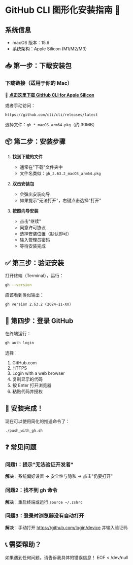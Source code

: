 # GitHub CLI 图形化安装指南 🚀

## 系统信息
- macOS 版本：15.6
- 系统架构：Apple Silicon (M1/M2/M3)

## 📥 第一步：下载安装包

### 下载链接（适用于你的 Mac）
🔗 **[点击这里下载 GitHub CLI for Apple Silicon](https://github.com/cli/cli/releases/latest/download/gh_2.63.2_macOS_arm64.pkg)**

或者手动访问：
```
https://github.com/cli/cli/releases/latest
```
选择文件：`gh_*_macOS_arm64.pkg`（约 30MB）

## 📦 第二步：安装步骤

1. **找到下载的文件**
   - 通常在"下载"文件夹中
   - 文件名类似：`gh_2.63.2_macOS_arm64.pkg`

2. **双击安装包**
   - 会弹出安装向导
   - 如果提示"无法打开"，右键点击选择"打开"

3. **按照向导安装**
   - 点击"继续"
   - 同意许可协议
   - 选择安装位置（默认即可）
   - 输入管理员密码
   - 等待安装完成

## ✅ 第三步：验证安装

打开终端（Terminal），运行：
```bash
gh --version
```

应该看到类似输出：
```
gh version 2.63.2 (2024-11-XX)
```

## 🔐 第四步：登录 GitHub

在终端运行：
```bash
gh auth login
```

选择：
1. GitHub.com
2. HTTPS
3. Login with a web browser
4. 复制显示的代码
5. 按 Enter 打开浏览器
6. 粘贴代码并授权

## 🎉 安装完成！

现在可以使用简化的推送命令了：
```bash
./push_with_gh.sh
```

## ❓ 常见问题

### 问题1：提示"无法验证开发者"
**解决**：系统偏好设置 → 安全性与隐私 → 点击"仍要打开"

### 问题2：找不到 gh 命令
**解决**：重启终端或运行 `source ~/.zshrc`

### 问题3：登录时浏览器没有自动打开
**解决**：手动打开 https://github.com/login/device 并输入验证码

## 📞 需要帮助？
如果遇到任何问题，请告诉我具体的错误信息！
EOF < /dev/null